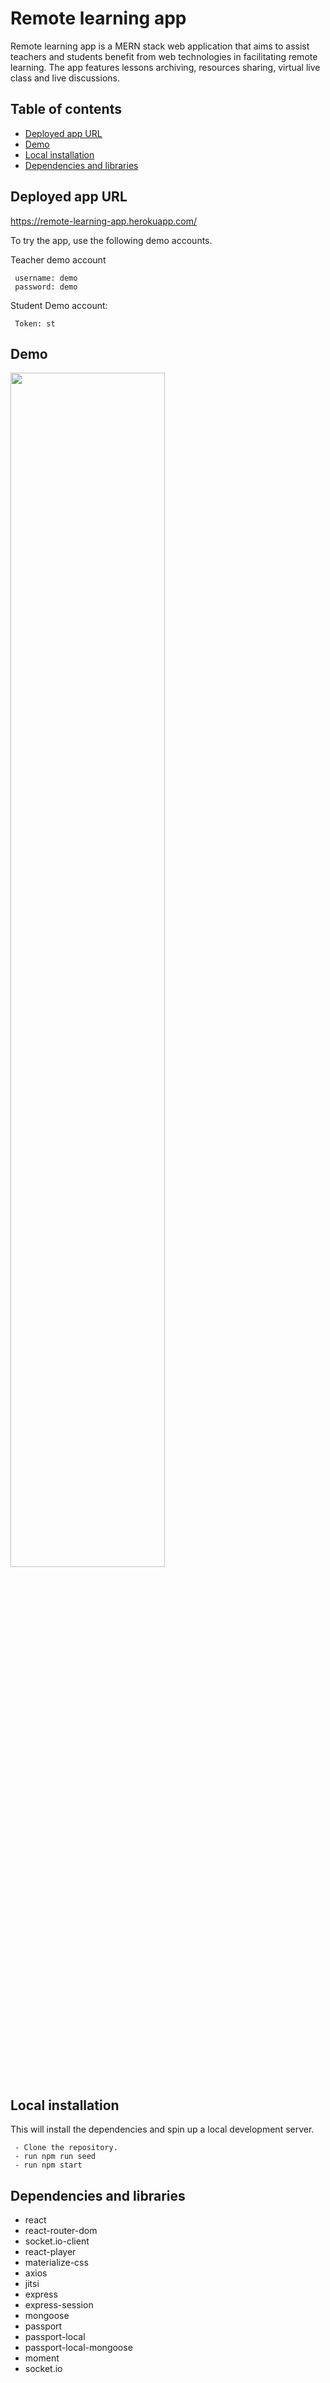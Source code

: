 # Remote learning app

Remote learning app is a MERN stack web application that aims to assist teachers and students benefit from web technologies in facilitating remote learning. The app features lessons archiving, resources sharing, virtual live class and live discussions.

## Table of contents

- [Deployed app URL](#Deployed-app-URL)
- [Demo](#Demo)
- [Local installation](#Local-installation)
- [Dependencies and libraries](#Dependencies-and-libraries)

## Deployed app URL

https://remote-learning-app.herokuapp.com/

To try the app, use the following demo accounts.

Teacher demo account

     username: demo
     password: demo

Student Demo account:

     Token: st

## Demo

<img src="demo.gif" style="width:70%"/>

## Local installation

This will install the dependencies and spin up a local development server.

     - Clone the repository.
     - run npm run seed
     - run npm start

## Dependencies and libraries

- react
- react-router-dom
- socket.io-client
- react-player
- materialize-css
- axios
- jitsi
- express
- express-session
- mongoose
- passport
- passport-local
- passport-local-mongoose
- moment
- socket.io
